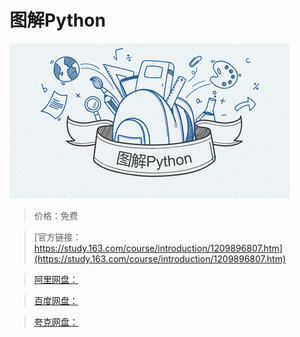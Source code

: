 # 图解Python

![img](../../../assets/study163/free/1f2b73ef77a14f52bec35efe5884e386.png)

> 价格：免费

> [官方链接：https://study.163.com/course/introduction/1209896807.htm](https://study.163.com/course/introduction/1209896807.htm)

> [阿里网盘：]()

> [百度网盘：]()

> [夸克网盘：]()
